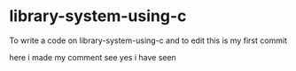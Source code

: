 # library-system-using-c
To write a code on library-system-using-c and to edit
this is my first commit

here i made my comment see
yes i have seen
